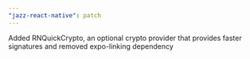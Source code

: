 ```yaml
---
"jazz-react-native": patch
---
```


Added RNQuickCrypto, an optional crypto provider that provides faster signatures and removed expo-linking dependency
